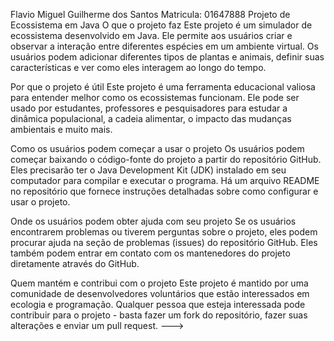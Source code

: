 Flavio Miguel Guilherme dos Santos
Matricula: 01647888
Projeto de Ecossistema em Java
O que o projeto faz
Este projeto é um simulador de ecossistema desenvolvido em Java. Ele permite aos usuários criar e observar a interação entre diferentes espécies em um ambiente virtual. Os usuários podem adicionar diferentes tipos de plantas e animais, definir suas características e ver como eles interagem ao longo do tempo.

Por que o projeto é útil
Este projeto é uma ferramenta educacional valiosa para entender melhor como os ecossistemas funcionam. Ele pode ser usado por estudantes, professores e pesquisadores para estudar a dinâmica populacional, a cadeia alimentar, o impacto das mudanças ambientais e muito mais.

Como os usuários podem começar a usar o projeto
Os usuários podem começar baixando o código-fonte do projeto a partir do repositório GitHub. Eles precisarão ter o Java Development Kit (JDK) instalado em seu computador para compilar e executar o programa. Há um arquivo README no repositório que fornece instruções detalhadas sobre como configurar e usar o projeto.

Onde os usuários podem obter ajuda com seu projeto
Se os usuários encontrarem problemas ou tiverem perguntas sobre o projeto, eles podem procurar ajuda na seção de problemas (issues) do repositório GitHub. Eles também podem entrar em contato com os mantenedores do projeto diretamente através do GitHub.

Quem mantém e contribui com o projeto
Este projeto é mantido por uma comunidade de desenvolvedores voluntários que estão interessados em ecologia e programação. Qualquer pessoa que esteja interessada pode contribuir para o projeto - basta fazer um fork do repositório, fazer suas alterações e enviar um pull request.
--->
